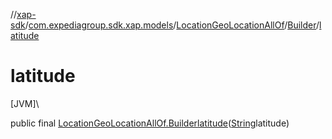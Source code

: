//[xap-sdk](../../../../index.md)/[com.expediagroup.sdk.xap.models](../../index.md)/[LocationGeoLocationAllOf](../index.md)/[Builder](index.md)/[latitude](latitude.md)

# latitude

[JVM]\

public final [LocationGeoLocationAllOf.Builder](index.md)[latitude](latitude.md)([String](https://docs.oracle.com/javase/8/docs/api/java/lang/String.html)latitude)
